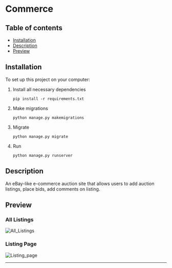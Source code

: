 # Commerce

## Table of contents
- [Installation](#installation)
- [Description](#description)
- [Preview](#preview)

## Installation
To set up this project on your computer:
1. Install all necessary dependencies
    ```
    pip install -r requirements.txt
    ```
2. Make migrations
    ```
    python manage.py makemigrations
    ```
3. Migrate
    ```
    python manage.py migrate
    ```
4. Run
    ```
    python manage.py runserver
    ```

## Description
An eBay-like e-commerce auction site that allows users to add auction listings, place bids, add comments on listing.

## Preview
### All Listings
![All_Listings](https://github.com/ZhuoweiWen/Commerce/assets/36636157/1972808c-ca2d-40ef-9ee1-b4a176183ee8)

### Listing Page
![Listing_page](https://github.com/ZhuoweiWen/Commerce/assets/36636157/b965573c-46a8-4d8c-9e68-0b8f5ddc50e0)


---
